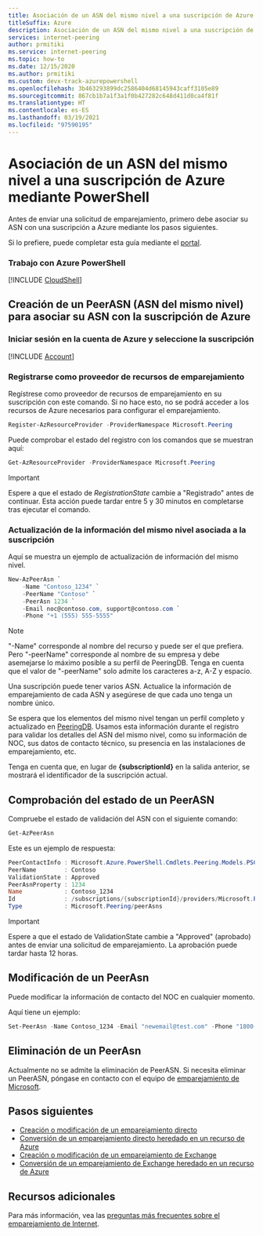 ```yaml
---
title: Asociación de un ASN del mismo nivel a una suscripción de Azure mediante PowerShell
titleSuffix: Azure
description: Asociación de un ASN del mismo nivel a una suscripción de Azure mediante PowerShell
services: internet-peering
author: prmitiki
ms.service: internet-peering
ms.topic: how-to
ms.date: 12/15/2020
ms.author: prmitiki
ms.custom: devx-track-azurepowershell
ms.openlocfilehash: 3b463293899dc2586404d68145943caff3105e89
ms.sourcegitcommit: 867cb1b7a1f3a1f0b427282c648d411d0ca4f81f
ms.translationtype: HT
ms.contentlocale: es-ES
ms.lasthandoff: 03/19/2021
ms.locfileid: "97590195"
---
```

# <a name="associate-peer-asn-to-azure-subscription-using-powershell"></a>Asociación de un ASN del mismo nivel a una suscripción de Azure mediante PowerShell

Antes de enviar una solicitud de emparejamiento, primero debe asociar su ASN con una suscripción a Azure mediante los pasos siguientes.

Si lo prefiere, puede completar esta guía mediante el [portal](howto-subscription-association-portal.md).

### <a name="working-with-azure-powershell"></a>Trabajo con Azure PowerShell
[!INCLUDE [CloudShell](./includes/cloudshell-powershell-about.md)]

## <a name="create-peerasn-to-associate-your-asn-with-azure-subscription"></a>Creación de un PeerASN (ASN del mismo nivel) para asociar su ASN con la suscripción de Azure

### <a name="sign-in-to-your-azure-account-and-select-your-subscription"></a>Iniciar sesión en la cuenta de Azure y seleccione la suscripción
[!INCLUDE [Account](./includes/account-powershell.md)]

### <a name="register-for-peering-resource-provider"></a>Registrarse como proveedor de recursos de emparejamiento
Regístrese como proveedor de recursos de emparejamiento en su suscripción con este comando. Si no hace esto, no se podrá acceder a los recursos de Azure necesarios para configurar el emparejamiento.

```powershell
Register-AzResourceProvider -ProviderNamespace Microsoft.Peering
```

Puede comprobar el estado del registro con los comandos que se muestran aquí:
```powershell
Get-AzResourceProvider -ProviderNamespace Microsoft.Peering
```

> [!IMPORTANT]
> Espere a que el estado de *RegistrationState* cambie a "Registrado" antes de continuar. Esta acción puede tardar entre 5 y 30 minutos en completarse tras ejecutar el comando.

### <a name="update-the-peer-information-associated-with-this-subscription"></a>Actualización de la información del mismo nivel asociada a la suscripción

Aquí se muestra un ejemplo de actualización de información del mismo nivel.

```powershell
New-AzPeerAsn `
    -Name "Contoso_1234" `
    -PeerName "Contoso" `
    -PeerAsn 1234 `
    -Email noc@contoso.com, support@contoso.com `
    -Phone "+1 (555) 555-5555"
```

> [!NOTE]
> "-Name" corresponde al nombre del recurso y puede ser el que prefiera. Pero "-peerName" corresponde al nombre de su empresa y debe asemejarse lo máximo posible a su perfil de PeeringDB. Tenga en cuenta que el valor de "-peerName" solo admite los caracteres a-z, A-Z y espacio.

Una suscripción puede tener varios ASN. Actualice la información de emparejamiento de cada ASN y asegúrese de que cada uno tenga un nombre único.

Se espera que los elementos del mismo nivel tengan un perfil completo y actualizado en [PeeringDB](https://www.peeringdb.com). Usamos esta información durante el registro para validar los detalles del ASN del mismo nivel, como su información de NOC, sus datos de contacto técnico, su presencia en las instalaciones de emparejamiento, etc.

Tenga en cuenta que, en lugar de **{subscriptionId}** en la salida anterior, se mostrará el identificador de la suscripción actual.

## <a name="view-status-of-a-peerasn"></a>Comprobación del estado de un PeerASN

Compruebe el estado de validación del ASN con el siguiente comando:

```powershell
Get-AzPeerAsn
```

Este es un ejemplo de respuesta:
```powershell
PeerContactInfo : Microsoft.Azure.PowerShell.Cmdlets.Peering.Models.PSContactInfo
PeerName        : Contoso
ValidationState : Approved
PeerAsnProperty : 1234
Name            : Contoso_1234
Id              : /subscriptions/{subscriptionId}/providers/Microsoft.Peering/peerAsns/Contoso_1234
Type            : Microsoft.Peering/peerAsns
```

> [!IMPORTANT]
> Espere a que el estado de ValidationState cambie a "Approved" (aprobado) antes de enviar una solicitud de emparejamiento. La aprobación puede tardar hasta 12 horas.

## <a name="modify-peerasn"></a>Modificación de un PeerAsn
Puede modificar la información de contacto del NOC en cualquier momento.

Aquí tiene un ejemplo:

```powershell
Set-PeerAsn -Name Contoso_1234 -Email "newemail@test.com" -Phone "1800-000-0000"
```

## <a name="delete-peerasn"></a>Eliminación de un PeerAsn
Actualmente no se admite la eliminación de PeerASN. Si necesita eliminar un PeerASN, póngase en contacto con el equipo de [emparejamiento de Microsoft](mailto:peering@microsoft.com).

## <a name="next-steps"></a>Pasos siguientes

* [Creación o modificación de un emparejamiento directo](howto-direct-powershell.md)
* [Conversión de un emparejamiento directo heredado en un recurso de Azure](howto-legacy-direct-powershell.md)
* [Creación o modificación de un emparejamiento de Exchange](howto-exchange-powershell.md)
* [Conversión de un emparejamiento de Exchange heredado en un recurso de Azure](howto-legacy-exchange-powershell.md)

## <a name="additional-resources"></a>Recursos adicionales

Para más información, vea las [preguntas más frecuentes sobre el emparejamiento de Internet](faqs.md).
